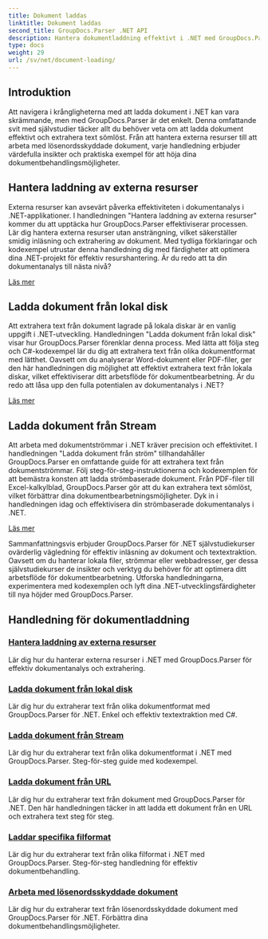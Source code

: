 ```yaml
---
title: Dokument laddas
linktitle: Dokument laddas
second_title: GroupDocs.Parser .NET API
description: Hantera dokumentladdning effektivt i .NET med GroupDocs.Parser. Lär dig att extrahera text från lokala diskar, strömmar, webbadresser och mer.
type: docs
weight: 29
url: /sv/net/document-loading/
---
```

## Introduktion

Att navigera i krångligheterna med att ladda dokument i .NET kan vara skrämmande, men med GroupDocs.Parser är det enkelt. Denna omfattande svit med självstudier täcker allt du behöver veta om att ladda dokument effektivt och extrahera text sömlöst. Från att hantera externa resurser till att arbeta med lösenordsskyddade dokument, varje handledning erbjuder värdefulla insikter och praktiska exempel för att höja dina dokumentbehandlingsmöjligheter.

## Hantera laddning av externa resurser

Externa resurser kan avsevärt påverka effektiviteten i dokumentanalys i .NET-applikationer. I handledningen "Hantera laddning av externa resurser" kommer du att upptäcka hur GroupDocs.Parser effektiviserar processen. Lär dig hantera externa resurser utan ansträngning, vilket säkerställer smidig inläsning och extrahering av dokument. Med tydliga förklaringar och kodexempel utrustar denna handledning dig med färdigheter att optimera dina .NET-projekt för effektiv resurshantering. Är du redo att ta din dokumentanalys till nästa nivå?

[Läs mer](./handling-loading-of-external-resources/)

## Ladda dokument från lokal disk

Att extrahera text från dokument lagrade på lokala diskar är en vanlig uppgift i .NET-utveckling. Handledningen "Ladda dokument från lokal disk" visar hur GroupDocs.Parser förenklar denna process. Med lätta att följa steg och C#-kodexempel lär du dig att extrahera text från olika dokumentformat med lätthet. Oavsett om du analyserar Word-dokument eller PDF-filer, ger den här handledningen dig möjlighet att effektivt extrahera text från lokala diskar, vilket effektiviserar ditt arbetsflöde för dokumentbearbetning. Är du redo att låsa upp den fulla potentialen av dokumentanalys i .NET?

[Läs mer](./load-document-from-local-disk/)

## Ladda dokument från Stream

Att arbeta med dokumentströmmar i .NET kräver precision och effektivitet. I handledningen "Ladda dokument från ström" tillhandahåller GroupDocs.Parser en omfattande guide för att extrahera text från dokumentströmmar. Följ steg-för-steg-instruktionerna och kodexemplen för att bemästra konsten att ladda strömbaserade dokument. Från PDF-filer till Excel-kalkylblad, GroupDocs.Parser gör att du kan extrahera text sömlöst, vilket förbättrar dina dokumentbearbetningsmöjligheter. Dyk in i handledningen idag och effektivisera din strömbaserade dokumentanalys i .NET.

[Läs mer](./load-document-from-stream/)

Sammanfattningsvis erbjuder GroupDocs.Parser för .NET självstudiekurser ovärderlig vägledning för effektiv inläsning av dokument och textextraktion. Oavsett om du hanterar lokala filer, strömmar eller webbadresser, ger dessa självstudiekurser de insikter och verktyg du behöver för att optimera ditt arbetsflöde för dokumentbearbetning. Utforska handledningarna, experimentera med kodexemplen och lyft dina .NET-utvecklingsfärdigheter till nya höjder med GroupDocs.Parser.

## Handledning för dokumentladdning
### [Hantera laddning av externa resurser](./handling-loading-of-external-resources/)
Lär dig hur du hanterar externa resurser i .NET med GroupDocs.Parser för effektiv dokumentanalys och extrahering.
### [Ladda dokument från lokal disk](./load-document-from-local-disk/)
Lär dig hur du extraherar text från olika dokumentformat med GroupDocs.Parser för .NET. Enkel och effektiv textextraktion med C#.
### [Ladda dokument från Stream](./load-document-from-stream/)
Lär dig hur du extraherar text från olika dokumentformat i .NET med GroupDocs.Parser. Steg-för-steg guide med kodexempel.
### [Ladda dokument från URL](./load-document-from-url/)
Lär dig hur du extraherar text från dokument med GroupDocs.Parser för .NET. Den här handledningen täcker in att ladda ett dokument från en URL och extrahera text steg för steg.
### [Laddar specifika filformat](./loading-specific-file-formats/)
Lär dig hur du extraherar text från olika filformat i .NET med GroupDocs.Parser. Steg-för-steg handledning för effektiv dokumentbehandling.
### [Arbeta med lösenordsskyddade dokument](./working-with-password-protected-documents/)
Lär dig hur du extraherar text från lösenordsskyddade dokument med GroupDocs.Parser för .NET. Förbättra dina dokumentbehandlingsmöjligheter.
